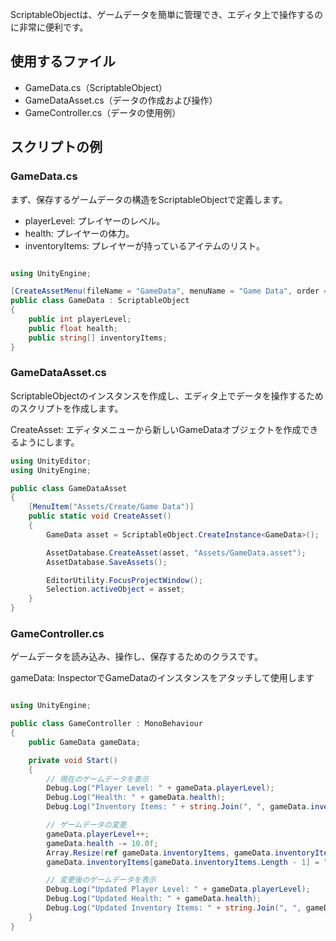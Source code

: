 ScriptableObjectは、ゲームデータを簡単に管理でき、エディタ上で操作するのに非常に便利です。

## 使用するファイル

* GameData.cs（ScriptableObject）
* GameDataAsset.cs（データの作成および操作）
* GameController.cs（データの使用例）




## スクリプトの例
### GameData.cs
まず、保存するゲームデータの構造をScriptableObjectで定義します。

+ playerLevel: プレイヤーのレベル。
+ health: プレイヤーの体力。
+ inventoryItems: プレイヤーが持っているアイテムのリスト。


```cs

using UnityEngine;

[CreateAssetMenu(fileName = "GameData", menuName = "Game Data", order = 1)]
public class GameData : ScriptableObject
{
    public int playerLevel;
    public float health;
    public string[] inventoryItems;
}

```


### GameDataAsset.cs
ScriptableObjectのインスタンスを作成し、エディタ上でデータを操作するためのスクリプトを作成します。


CreateAsset: エディタメニューから新しいGameDataオブジェクトを作成できるようにします。



```cs
using UnityEditor;
using UnityEngine;

public class GameDataAsset
{
    [MenuItem("Assets/Create/Game Data")]
    public static void CreateAsset()
    {
        GameData asset = ScriptableObject.CreateInstance<GameData>();

        AssetDatabase.CreateAsset(asset, "Assets/GameData.asset");
        AssetDatabase.SaveAssets();

        EditorUtility.FocusProjectWindow();
        Selection.activeObject = asset;
    }
}


```





### GameController.cs
ゲームデータを読み込み、操作し、保存するためのクラスです。

gameData: InspectorでGameDataのインスタンスをアタッチして使用します


```cs

using UnityEngine;

public class GameController : MonoBehaviour
{
    public GameData gameData;

    private void Start()
    {
        // 現在のゲームデータを表示
        Debug.Log("Player Level: " + gameData.playerLevel);
        Debug.Log("Health: " + gameData.health);
        Debug.Log("Inventory Items: " + string.Join(", ", gameData.inventoryItems));

        // ゲームデータの変更
        gameData.playerLevel++;
        gameData.health -= 10.0f;
        Array.Resize(ref gameData.inventoryItems, gameData.inventoryItems.Length + 1);
        gameData.inventoryItems[gameData.inventoryItems.Length - 1] = "Sword";

        // 変更後のゲームデータを表示
        Debug.Log("Updated Player Level: " + gameData.playerLevel);
        Debug.Log("Updated Health: " + gameData.health);
        Debug.Log("Updated Inventory Items: " + string.Join(", ", gameData.inventoryItems));
    }
}

```